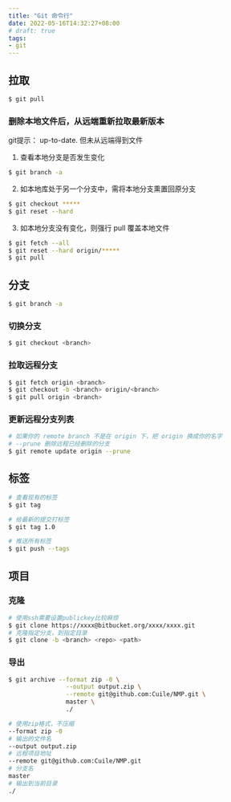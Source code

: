 ```yaml
---
title: "Git 命令行"
date: 2022-05-16T14:32:27+08:00
# draft: true
tags:
- git
---
```


## 拉取

```bash
$ git pull
```

### 删除本地文件后，从远端重新拉取最新版本

git提示： up-to-date. 但未从远端得到文件

1. 查看本地分支是否发生变化
```bash
$ git branch -a
```

2. 如本地库处于另一个分支中，需将本地分支熏置回原分支

```bash
$ git checkout *****
$ git reset --hard
```

3. 如本地分支没有变化，则强行 pull 覆盖本地文件

```bash
$ git fetch --all
$ git reset --hard origin/*****
$ git pull
```

## 分支

```bash
$ git branch -a
```

### 切换分支

```bash
$ git checkout <branch>
```

### 拉取远程分支

```bash
$ git fetch origin <branch>
$ git checkout -b <branch> origin/<branch>
$ git pull origin <branch>
```

### 更新远程分支列表

```bash
# 如果你的 remote branch 不是在 origin 下，把 origin 换成你的名字
# --prune 删除远程已经删除的分支
$ git remote update origin --prune
```

## 标签

```bash
# 查看现有的标签
$ git tag

# 给最新的提交打标签
$ git tag 1.0

# 推送所有标签
$ git push --tags
```

## 项目

### 克隆

```bash
# 使用ssh需要设置publickey比较麻烦
$ git clone https://xxxx@bitbucket.org/xxxx/xxxx.git
# 克隆指定分支，到指定目录
$ git clone -b <branch> <repo> <path>
```

### 导出

```bash
$ git archive --format zip -0 \
                --output output.zip \
                --remote git@github.com:Cuile/NMP.git \
                master \
                ./

# 使用zip格式，不压缩
--format zip -0
# 输出的文件名
--output output.zip
# 远程项目地址
--remote git@github.com:Cuile/NMP.git
# 分支名
master
# 输出到当前目录
./
```

